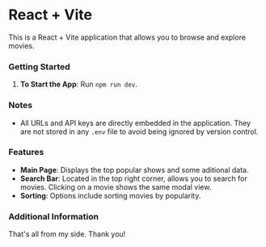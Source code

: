 # React + Vite

This is a React + Vite application that allows you to browse and explore movies.

### Getting Started

1. **To Start the App**: Run `npm run dev`.
   
### Notes

- All URLs and API keys are directly embedded in the application. They are not stored in any `.env` file to avoid being ignored by version control.

### Features

- **Main Page**: Displays the top popular shows and some aditional data.
- **Search Bar**: Located in the top right corner, allows you to search for movies. Clicking on a movie shows the same modal view.
- **Sorting**: Options include sorting movies by popularity.

### Additional Information

That's all from my side. Thank you!
